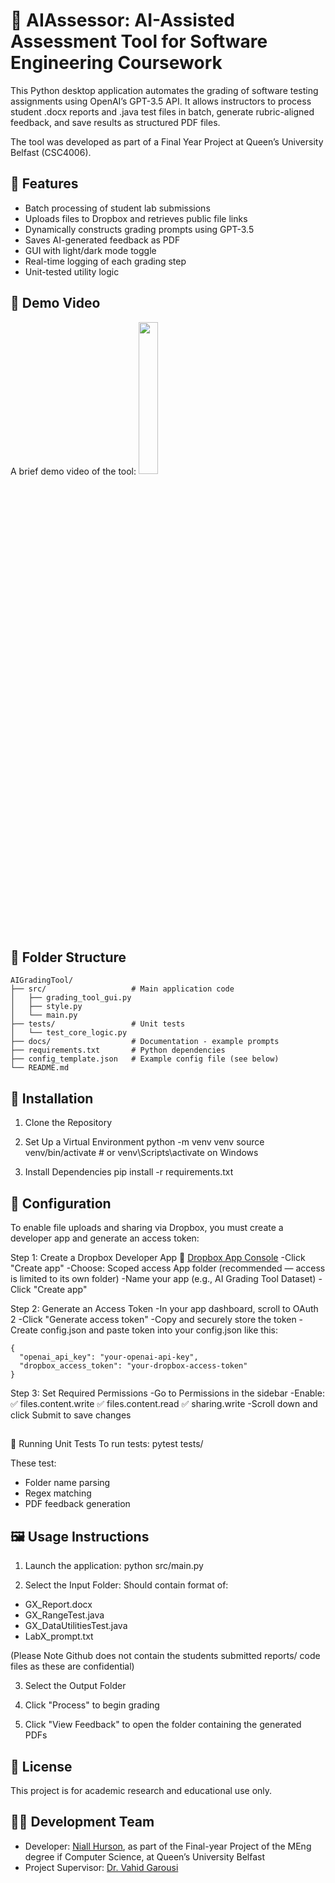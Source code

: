 # 📘 AIAssessor: AI-Assisted Assessment Tool for Software Engineering Coursework

This Python desktop application automates the grading of software testing assignments using OpenAI’s GPT-3.5 API. It allows instructors to process student .docx reports and .java test files in batch, generate rubric-aligned feedback, and save results as structured PDF files.

The tool was developed as part of a Final Year Project at Queen’s University Belfast (CSC4006).

## 🚀 Features
- Batch processing of student lab submissions
- Uploads files to Dropbox and retrieves public file links
- Dynamically constructs grading prompts using GPT-3.5
- Saves AI-generated feedback as PDF
- GUI with light/dark mode toggle
- Real-time logging of each grading step
- Unit-tested utility logic

## 📄 Demo Video

A brief demo video of the tool:
<a href="https://www.youtube.com/watch?v=HCrR326noak" target="_blank"><img src="[http://img.youtube.com/vi/S9dVMUIuxgw/0.jpg](https://github.com/vgeruslu/AIAssessor/blob/main/docs/demo_screenshot.png)" 
width="25%" height="25%" /></a>
 
## 📂 Folder Structure

    AIGradingTool/
    ├── src/                   # Main application code
    │   ├── grading_tool_gui.py
    │   ├── style.py
    │   └── main.py
    ├── tests/                 # Unit tests
    │   └── test_core_logic.py
    ├── docs/                  # Documentation - example prompts
    ├── requirements.txt       # Python dependencies
    ├── config_template.json   # Example config file (see below)
    └── README.md              

## 🔧 Installation
1. Clone the Repository

2. Set Up a Virtual Environment
    python -m venv venv
    source venv/bin/activate  # or venv\Scripts\activate on Windows

4. Install Dependencies
    pip install -r requirements.txt

## 🔑 Configuration
To enable file uploads and sharing via Dropbox, you must create a developer app and generate an access token:

Step 1: Create a Dropbox Developer App
🔗 [Dropbox App Console](https://www.dropbox.com/developers/apps)
-Click "Create app"
-Choose:
    Scoped access
    App folder (recommended — access is limited to its own folder)
-Name your app (e.g., AI Grading Tool Dataset)
-Click "Create app"

Step 2: Generate an Access Token
-In your app dashboard, scroll to OAuth 2
-Click "Generate access token"
-Copy and securely store the token
-Create config.json and paste token into your config.json like this:

    {
      "openai_api_key": "your-openai-api-key",
      "dropbox_access_token": "your-dropbox-access-token"
    }

Step 3: Set Required Permissions
-Go to Permissions in the sidebar
-Enable:
    ✅ files.content.write
    ✅ files.content.read
    ✅ sharing.write
-Scroll down and click Submit to save changes

## 
🧪 Running Unit Tests
To run tests:
    pytest tests/

These test:
- Folder name parsing
- Regex matching
- PDF feedback generation

## 🖼️ Usage Instructions
1. Launch the application:
    python src/main.py

2. Select the Input Folder: 
Should contain format of:
- GX_Report.docx
- GX_RangeTest.java
- GX_DataUtilitiesTest.java
- LabX_prompt.txt

(Please Note Github does not contain the students submitted reports/ code files as these are confidential)

3. Select the Output Folder

4. Click "Process" to begin grading

5. Click "View Feedback" to open the folder containing the generated PDFs

## 📄 License
This project is for academic research and educational use only.

## 👨‍💻 Development Team

- Developer: [Niall Hurson](https://www.linkedin.com/in/niall-hurson-9b4796333/), as part of the Final-year Project of the MEng degree if Computer Science, at Queen’s University Belfast
- Project Supervisor: [Dr. Vahid Garousi](https://www.vgarousi.com/)


